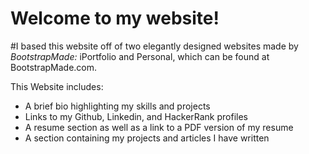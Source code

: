 # Welcome to my website! 

#I based this website off of two elegantly designed websites made by *BootstrapMade:* iPortfolio and Personal, which can be found at BootstrapMade.com.

This Website includes: 
- A brief bio highlighting my skills and projects
- Links to my Github, Linkedin, and HackerRank profiles
- A resume section as well as a link to a PDF version of my resume
- A section containing my projects and articles I have written
